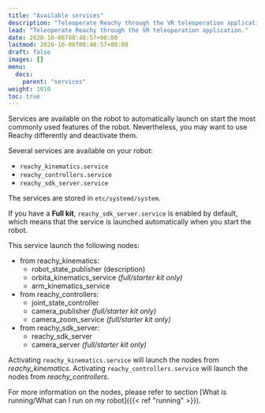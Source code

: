 ```yaml
---
title: "Available services"
description: "Teleoperate Reachy through the VR teleoperation application."
lead: "Teleoperate Reachy through the VR teleoperation application."
date: 2020-10-06T08:48:57+00:00
lastmod: 2020-10-06T08:48:57+00:00
draft: false
images: []
menu:
  docs:
    parent: "services"
weight: 1010
toc: true
---
```


Services are available on the robot to automatically launch on start the most commonly used features of the robot. Nevertheless, you may want to use Reachy differently and deactivate them.  

Several services are available on your robot:
* `reachy_kinematics.service`
* `reachy_controllers.service`
* `reachy_sdk_server.service`

The services are stored in `etc/systemd/system`.

If you have a **Full kit**, `reachy_sdk_server.service` is enabled by default, which means that the service is launched automatically when you start the robot.  

This service launch the following nodes:  
* from reachy_kinematics:
  * robot_state_publisher (description)
  * orbita_kinematics_service *(full/starter kit only)*
  * arm_kinematics_service
* from reachy_controllers:
  * joint_state_controller
  * camera_publisher *(full/starter kit only)*
  * camera_zoom_service *(full/starter kit only)*
* from reachy_sdk_server:
  * reachy_sdk_server
  * camera_server *(full/starter kit only)*

Activating `reachy_kinematics.service` will launch the nodes from *reachy_kinematics*.
Activating `reachy_controllers.service` will launch the nodes from *reachy_controllers*.  

For more information on the nodes, please refer to section [What is running/What can I run on my robot]({{< ref "running" >}}).
